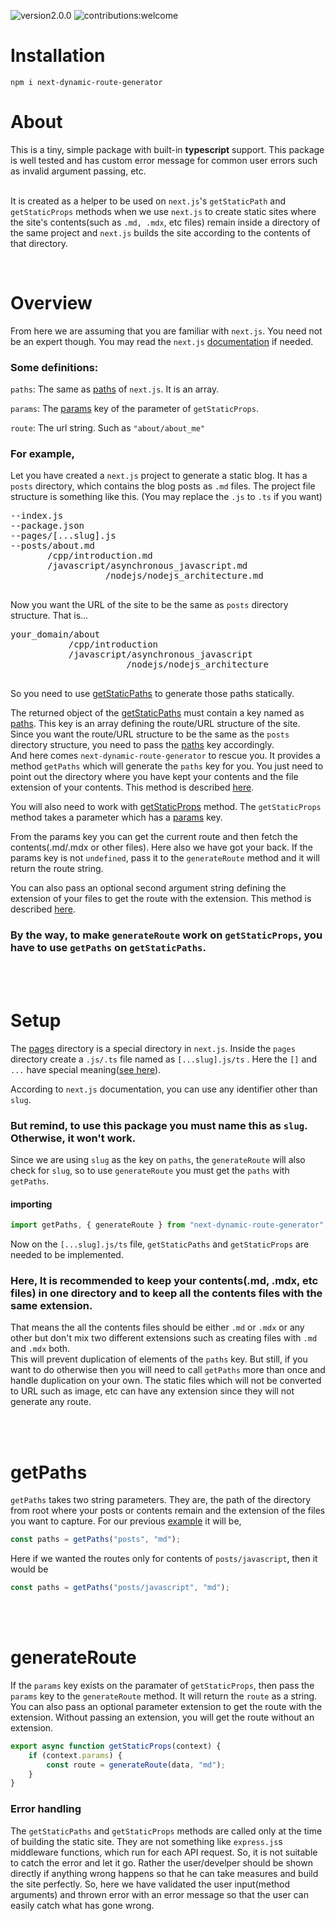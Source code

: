 ![version2.0.0](https://img.shields.io/badge/version-2.0.0-green) ![contributions:welcome](https://img.shields.io/badge/contributions-welcome-red)
<br/>

# Installation

```
npm i next-dynamic-route-generator
```

# About

This is a tiny, simple package with built-in **typescript** support.
This package is well tested and has custom error message for common user errors such as invalid argument passing, etc.
<br/><br/>

It is created as a helper to be used on `next.js`'s `getStaticPath` and `getStaticProps` methods when we use `next.js` to create static sites where the site's contents(such as `.md, .mdx`, etc files) remain inside a directory of the same project and `next.js` builds the site according to the contents of that directory.

<br/>

# Overview

From here we are assuming that you are familiar with `next.js`. You need not be an expert though. You may read the `next.js` [documentation](https://nextjs.org/docs/getting-started) if needed.

### Some definitions:

`paths`: The same as [paths](https://nextjs.org/docs/basic-features/data-fetching#the-paths-key-required) of `next.js`. It is an array.

`params`: The [params](https://nextjs.org/docs/basic-features/data-fetching#getstaticprops-static-generation) key of the parameter of `getStaticProps`.

`route`: The url string. Such as `"about/about_me"`

<h3 id="example">For example,</h3>

Let you have created a `next.js` project to generate a static blog. It has a `posts` directory, which contains the blog posts as `.md` files.
The project file structure is something like this. (You may replace the `.js` to `.ts` if you want)

<pre>
--index.js  
--package.json 
--pages/[...slug].js  
--posts/about.md  
       /cpp/introduction.md  
       /javascript/asynchronous_javascript.md  
                  /nodejs/nodejs_architecture.md  
 
</pre>

Now you want the URL of the site to be the same as `posts` directory structure. That is...

<pre>
your_domain/about
           /cpp/introduction  
           /javascript/asynchronous_javascript  
                      /nodejs/nodejs_architecture
 </pre>

So you need to use [getStaticPaths](https://nextjs.org/docs/basic-features/data-fetching#getstaticpaths-static-generation) to generate those paths statically.

The returned object of the [getStaticPaths](https://nextjs.org/docs/basic-features/data-fetching#getstaticpaths-static-generation) must contain a key named as [paths](https://nextjs.org/docs/basic-features/data-fetching#the-paths-key-required). This key is an array defining the route/URL structure of the site. Since you want the route/URL structure to be the same as the `posts` directory structure, you need to pass the [paths](https://nextjs.org/docs/basic-features/data-fetching#the-paths-key-required) key accordingly.  
And here comes `next-dynamic-route-generator` to rescue you. It provides a method `getPaths` which will generate the `paths` key for you. You just need to point out the directory where you have kept your contents and the file extension of your contents. This method is described [here](#getpaths).

You will also need to work with [getStaticProps](https://nextjs.org/docs/basic-features/data-fetching#getstaticprops-static-generation) method. The `getStaticProps` method takes a parameter which has a [params](https://nextjs.org/docs/basic-features/data-fetching#getstaticprops-static-generation) key.

From the params key you can get the current route and then fetch the contents(.md/.mdx or other files). Here also we have got your back. If the params key is not `undefined`, pass it to the `generateRoute` method and it will return the route string.

You can also pass an optional second argument string defining the extension of your files to get the route with the extension. This method is described [here](#generateroute).

### By the way, to make `generateRoute` work on `getStaticProps`, you have to use `getPaths` on `getStaticPaths`.

<br/><br/>

<h1 id="setup"> Setup</h1>

The [pages](https://nextjs.org/docs/basic-features/pages) directory is a special directory in `next.js`.
Inside the `pages` directory create a `.js/.ts` file named as `[...slug].js/ts` . Here the `[]` and `...` have special meaning([see here](https://nextjs.org/docs/routing/dynamic-routes#catch-all-routes)).

According to `next.js` documentation, you can use any identifier other than `slug`.

### But remind, to use this package you must name this as `slug`. Otherwise, it won't work.

Since we are using `slug` as the key on `paths`, the `generateRoute` will also check for `slug`, so to use `generateRoute` you must get the `paths` with `getPaths`.

#### importing

```typescript
import getPaths, { generateRoute } from "next-dynamic-route-generator";
```

Now on the `[...slug].js/ts` file, `getStaticPaths` and `getStaticProps` are needed to be implemented.

### Here, It is recommended to keep your contents(.md, .mdx, etc files) in one directory and to keep all the contents files with the same extension.

That means the all the contents files should be either `.md` or `.mdx` or any other but don't mix two different extensions such as creating files with `.md` and `.mdx` both.  
This will prevent duplication of elements of the `paths` key. But still, if you want to do otherwise then you will need to call `getPaths` more than once and handle duplication on your own.
The static files which will not be converted to URL such as image, etc can have any extension since they will not generate any route.

<br/><br/>

<h1 id="getpaths">getPaths</h1>

`getPaths` takes two string parameters. They are, the path of the directory from root where your posts or contents remain and the extension of the files you want to capture.
For our previous [example](#example) it will be,

```typescript
const paths = getPaths("posts", "md");
```

Here if we wanted the routes only for contents of `posts/javascript`, then it would be

```typescript
const paths = getPaths("posts/javascript", "md");
```

<br></br>

<h1 id="generateroute">generateRoute</h1>

If the `params` key exists on the paramater of `getStaticProps`, then pass the `params` key to the `generateRoute` method. It will return the `route` as a string. You can also pass an optional parameter extension to get the route with the extension. Without passing an extension, you will get the route without an extension.

```javascript
export async function getStaticProps(context) {
    if (context.params) {
        const route = generateRoute(data, "md");
    }
}
```

### Error handling

The `getStaticPaths` and `getStaticProps` methods are called only at the time of building the static site. They are not something like `express.js`s middleware functions, which run for each API request.
So, it is not suitable to catch the error and let it go. Rather the user/develper should be shown directly if anything wrong happens so that he can take measures and build the site perfectly.
So, here we have validated the user input(method arguments) and thrown error with an error message so that the user can easily catch what has gone wrong.
